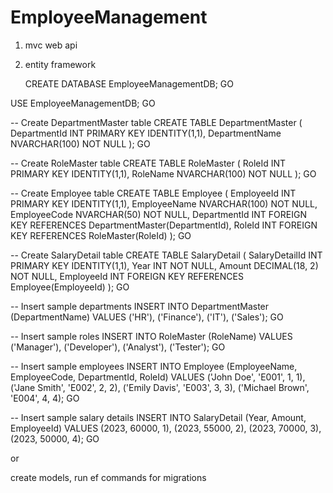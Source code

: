 # EmployeeManagement

1. mvc web api
2. entity framework

   CREATE DATABASE EmployeeManagementDB;
GO

USE EmployeeManagementDB;
GO

-- Create DepartmentMaster table
CREATE TABLE DepartmentMaster (
    DepartmentId INT PRIMARY KEY IDENTITY(1,1),
    DepartmentName NVARCHAR(100) NOT NULL
);
GO

-- Create RoleMaster table
CREATE TABLE RoleMaster (
    RoleId INT PRIMARY KEY IDENTITY(1,1),
    RoleName NVARCHAR(100) NOT NULL
);
GO

-- Create Employee table
CREATE TABLE Employee (
    EmployeeId INT PRIMARY KEY IDENTITY(1,1),
    EmployeeName NVARCHAR(100) NOT NULL,
    EmployeeCode NVARCHAR(50) NOT NULL,
    DepartmentId INT FOREIGN KEY REFERENCES DepartmentMaster(DepartmentId),
    RoleId INT FOREIGN KEY REFERENCES RoleMaster(RoleId)
);
GO

-- Create SalaryDetail table
CREATE TABLE SalaryDetail (
    SalaryDetailId INT PRIMARY KEY IDENTITY(1,1),
    Year INT NOT NULL,
    Amount DECIMAL(18, 2) NOT NULL,
    EmployeeId INT FOREIGN KEY REFERENCES Employee(EmployeeId)
);
GO

-- Insert sample departments
INSERT INTO DepartmentMaster (DepartmentName) VALUES ('HR'), ('Finance'), ('IT'), ('Sales');
GO

-- Insert sample roles
INSERT INTO RoleMaster (RoleName) VALUES ('Manager'), ('Developer'), ('Analyst'), ('Tester');
GO

-- Insert sample employees
INSERT INTO Employee (EmployeeName, EmployeeCode, DepartmentId, RoleId) VALUES 
('John Doe', 'E001', 1, 1),
('Jane Smith', 'E002', 2, 2),
('Emily Davis', 'E003', 3, 3),
('Michael Brown', 'E004', 4, 4);
GO

-- Insert sample salary details
INSERT INTO SalaryDetail (Year, Amount, EmployeeId) VALUES 
(2023, 60000, 1),
(2023, 55000, 2),
(2023, 70000, 3),
(2023, 50000, 4);
GO

or

create models, run ef commands for migrations
